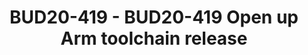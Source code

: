 ---
categories:
- bud20
description: 'Arm has been releasing binary toolchains for Arm CPU processors based
  on GNU tools, which are used widely to develop for IoT, embedded and Linux. The
  releases happened a few times each year, following the annual tick of GCC. They
  were built from a set of scripts developed internally within Arm.<br /> <br /> Such
  a release model works fine but has several problems. The most critical problem,
  raised by Linaro partners, is the cadence of release: there are too few releases
  for users to timely access new features and bug fixes in toolchain. As number of
  release will not increase without consuming more engineering resource in house,
  which is tight, users have to wait up to 6 months for a bug fix release. Also even
  when there is release to happen, lack of access to pre-view or alpha release, similarly
  due to resource constraint, prevents partners to integrate the toolchain in advance.
  Lastly but very importantly, when partners would like to contribute to build script
  to improve the release, they don''t have a way to do so.<br /> <br /> Our solution
  is to open up the build scripts in a github project, together with supplement mechanism
  to prepare the build environment and pick-up the right revision of toolchain components.
  With this project, users can easily clone and build toolchain for Arm, with timely
  access to latest features and bug fixes published by tools developers. It will also
  incorporate contribution from community to enhance the toolchain for wider use cases.<br
  /> <br /> This solution is under deployment stage and is expected to be ready before
  BUD20, which will be a good opportunity to improve awareness and encourage contribution.
  In this section, the presenter will introduce the structure and design principle
  of the github project, and demonstrate how to use and contribute to it.'
image:
  featured: 'true'
  path: https://static.linaro.org/connect/bud20/images/BUD20-419.png
session_id: BUD20-419
session_speakers:
- speaker_bio: 15+ years experience on Compiler and Tools. Former GCC developer. Currently
    lead open source toolchain development in Arm.
  speaker_company: Arm
  speaker_image: http://avatars.sched.co/e/31/7250079/avatar.jpg.320x320px.jpg?939
  speaker_name: Joey Ye
  speaker_position: Director of Engineering
  speaker_role: attendee, speaker
session_track: Tools
tag: session
tags: Tools
title: BUD20-419 - BUD20-419 Open up Arm toolchain release
---
